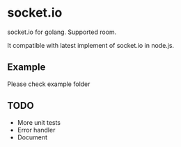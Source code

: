 # socket.io

socket.io for golang. Supported room.

It compatible with latest implement of socket.io in node.js.

## Example

Please check example folder

## TODO

 - More unit tests
 - Error handler
 - Document
